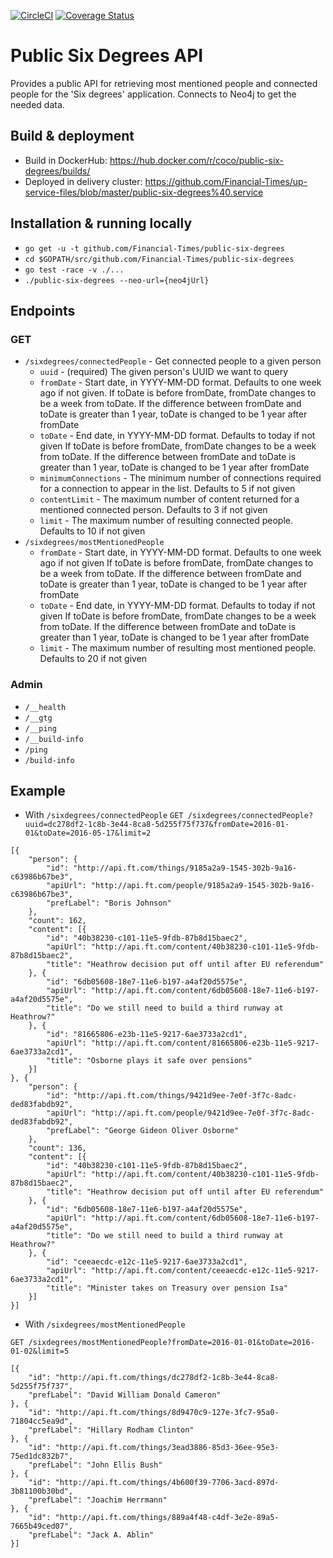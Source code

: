 [![CircleCI](https://circleci.com/gh/Financial-Times/public-six-degrees/tree/master.png?style=shield)](https://circleci.com/gh/Financial-Times/public-six-degrees/tree/master)
[![Coverage Status](https://coveralls.io/repos/github/Financial-Times/public-six-degrees/badge.svg)](https://coveralls.io/github/Financial-Times/public-six-degrees)
# Public Six Degrees API

Provides a public API for retrieving most mentioned people and connected people for the 'Six degrees' application.
Connects to Neo4j to get the needed data.

## Build & deployment

* Build in DockerHub: https://hub.docker.com/r/coco/public-six-degrees/builds/
* Deployed in delivery cluster: https://github.com/Financial-Times/up-service-files/blob/master/public-six-degrees%40.service

## Installation & running locally

* `go get -u -t github.com/Financial-Times/public-six-degrees`
* `cd $GOPATH/src/github.com/Financial-Times/public-six-degrees`
* `go test -race -v ./...`
*  `./public-six-degrees --neo-url={neo4jUrl}`

## Endpoints
### GET

* `/sixdegrees/connectedPeople` - Get connected people to a given person
    * `uuid` - (required) The given person's UUID we want to query
    * `fromDate` - Start date, in YYYY-MM-DD format. Defaults to one week ago if not given. 
    If toDate is before fromDate, fromDate changes to be a week from toDate. 
    If the difference between fromDate and toDate is greater than 1 year, toDate is changed to be 1 year after fromDate
    * `toDate` - End date, in YYYY-MM-DD format. Defaults to today if not given
    If toDate is before fromDate, fromDate changes to be a week from toDate. 
    If the difference between fromDate and toDate is greater than 1 year, toDate is changed to be 1 year after fromDate     
    * `minimumConnections` - The minimum number of connections required for a connection to appear in the list. Defaults to 5 if not given
    * `contentLimit` - The maximum number of content returned for a mentioned connected person. Defaults to 3 if not given
    * `limit` - The maximum number of resulting connected people. Defaults to 10 if not given
* `/sixdegrees/mostMentionedPeople`
    * `fromDate` - Start date, in YYYY-MM-DD format. Defaults to one week ago if not given
    If toDate is before fromDate, fromDate changes to be a week from toDate. 
    If the difference between fromDate and toDate is greater than 1 year, toDate is changed to be 1 year after fromDate     
    * `toDate` - End date, in YYYY-MM-DD format. Defaults to today if not given 
    If toDate is before fromDate, fromDate changes to be a week from toDate. 
    If the difference between fromDate and toDate is greater than 1 year, toDate is changed to be 1 year after fromDate    
    * `limit` - The maximum number of resulting most mentioned people. Defaults to 20 if not given

### Admin
    
* `/__health`
* `/__gtg`
* `/__ping`
* `/__build-info`
* `/ping`
* `/build-info`

    
## Example

* With `/sixdegrees/connectedPeople`
`GET /sixdegrees/connectedPeople?uuid=dc278df2-1c8b-3e44-8ca8-5d255f75f737&fromDate=2016-01-01&toDate=2016-05-17&limit=2`
```
[{
    "person": {
        "id": "http://api.ft.com/things/9185a2a9-1545-302b-9a16-c63986b67be3",
        "apiUrl": "http://api.ft.com/people/9185a2a9-1545-302b-9a16-c63986b67be3",
        "prefLabel": "Boris Johnson"
    },
    "count": 162,
    "content": [{
        "id": "40b38230-c101-11e5-9fdb-87b8d15baec2",
        "apiUrl": "http://api.ft.com/content/40b38230-c101-11e5-9fdb-87b8d15baec2",
        "title": "Heathrow decision put off until after EU referendum"
    }, {
        "id": "6db05608-18e7-11e6-b197-a4af20d5575e",
        "apiUrl": "http://api.ft.com/content/6db05608-18e7-11e6-b197-a4af20d5575e",
        "title": "Do we still need to build a third runway at Heathrow?"
    }, {
        "id": "81665806-e23b-11e5-9217-6ae3733a2cd1",
        "apiUrl": "http://api.ft.com/content/81665806-e23b-11e5-9217-6ae3733a2cd1",
        "title": "Osborne plays it safe over pensions"
    }]
}, {
    "person": {
        "id": "http://api.ft.com/things/9421d9ee-7e0f-3f7c-8adc-ded83fabdb92",
        "apiUrl": "http://api.ft.com/people/9421d9ee-7e0f-3f7c-8adc-ded83fabdb92",
        "prefLabel": "George Gideon Oliver Osborne"
    },
    "count": 136,
    "content": [{
        "id": "40b38230-c101-11e5-9fdb-87b8d15baec2",
        "apiUrl": "http://api.ft.com/content/40b38230-c101-11e5-9fdb-87b8d15baec2",
        "title": "Heathrow decision put off until after EU referendum"
    }, {
        "id": "6db05608-18e7-11e6-b197-a4af20d5575e",
        "apiUrl": "http://api.ft.com/content/6db05608-18e7-11e6-b197-a4af20d5575e",
        "title": "Do we still need to build a third runway at Heathrow?"
    }, {
        "id": "ceeaecdc-e12c-11e5-9217-6ae3733a2cd1",
        "apiUrl": "http://api.ft.com/content/ceeaecdc-e12c-11e5-9217-6ae3733a2cd1",
        "title": "Minister takes on Treasury over pension Isa"
    }]
}]
```

* With `/sixdegrees/mostMentionedPeople`

`GET /sixdegrees/mostMentionedPeople?fromDate=2016-01-01&toDate=2016-01-02&limit=5`
```
[{
    "id": "http://api.ft.com/things/dc278df2-1c8b-3e44-8ca8-5d255f75f737",
    "prefLabel": "David William Donald Cameron"
}, {
    "id": "http://api.ft.com/things/8d9470c9-127e-3fc7-95a0-71804cc5ea9d",
    "prefLabel": "Hillary Rodham Clinton"
}, {
    "id": "http://api.ft.com/things/3ead3886-85d3-36ee-95e3-75ed1dc832b7",
    "prefLabel": "John Ellis Bush"
}, {
    "id": "http://api.ft.com/things/4b600f39-7706-3acd-897d-3b81100b30bd",
    "prefLabel": "Joachim Herrmann"
}, {
    "id": "http://api.ft.com/things/889a4f48-c4df-3e2e-89a5-7665b49ced07",
    "prefLabel": "Jack A. Ablin"
}]
```

